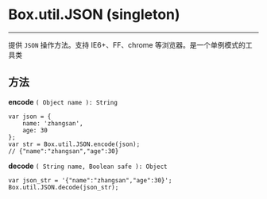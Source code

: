 # Box.util.JSON (singleton)

---

提供 `JSON` 操作方法。支持 IE6+、FF、chrome 等浏览器。是一个单例模式的工具类

## 方法

**encode** `( Object name ): String`


```
var json = {
	name: 'zhangsan',
	age: 30
};
var str = Box.util.JSON.encode(json);
// {"name":"zhangsan","age":30}
```


**decode** `( String name, Boolean safe ): Object`


```
var json_str = '{"name":"zhangsan","age":30}';
Box.util.JSON.decode(json_str);
```
